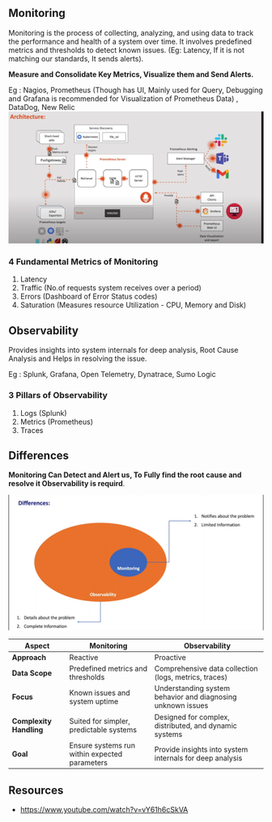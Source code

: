 ## Monitoring 

Monitoring is the process of collecting, analyzing, and using data to track the performance and health of a system over time. 
It involves predefined metrics and thresholds to detect known issues. (Eg: Latency, If it is not matching our standards, It sends alerts).

__Measure and Consolidate Key Metrics, Visualize them and Send Alerts.__

Eg : Nagios, Prometheus (Though has UI, Mainly used for Query, Debugging and Grafana is recommended for Visualization of Prometheus Data) , 
DataDog,  New Relic
![](assets/PrometheusArchitecture.png)
### 4 Fundamental Metrics of Monitoring

1. Latency
2. Traffic (No.of requests system receives over a period)
3. Errors (Dashboard of Error Status codes)
4. Saturation (Measures resource Utilization - CPU, Memory and Disk)

## Observability

Provides insights into system internals for deep analysis, Root Cause Analysis and Helps in resolving the issue.

Eg : Splunk, Grafana, Open Telemetry, Dynatrace, Sumo Logic

### 3 Pillars of Observability
1. Logs (Splunk)
2. Metrics (Prometheus)
3. Traces

## Differences

__Monitoring Can Detect and Alert us, To Fully find the root cause and resolve it Observability is requird__.

![](assets/MonitoringObservability.png)

| **Aspect**              | **Monitoring**                                           | **Observability**                                         |
|-------------------------|----------------------------------------------------------|-----------------------------------------------------------|
| **Approach**            | Reactive                                                 | Proactive                                                 |
| **Data Scope**          | Predefined metrics and thresholds                        | Comprehensive data collection (logs, metrics, traces)     |
| **Focus**               | Known issues and system uptime                           | Understanding system behavior and diagnosing unknown issues |
| **Complexity Handling** | Suited for simpler, predictable systems                  | Designed for complex, distributed, and dynamic systems    |
| **Goal**                | Ensure systems run within expected parameters            | Provide insights into system internals for deep analysis  |

## Resources
- https://www.youtube.com/watch?v=vY61h6cSkVA